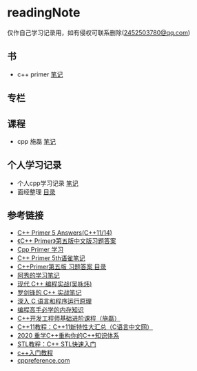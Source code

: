 # readingNote
仅作自己学习记录用，如有侵权可联系删除(2452503780@qq.com)
## 书

- c++ primer [笔记](cpp_primer_note/readme.md) 

## 专栏

## 课程 

- cpp 施磊 [笔记](cppShilei/Readme.md)

## 个人学习记录

- 个人cpp学习记录 [笔记](myCppNote/readme.md)
- 面经整理 [目录](interview/readme.md)

## 参考链接
- [C++ Primer 5 Answers(C++11/14)](https://github.com/Mooophy/Cpp-Primer)
- [《C++ Primer》第五版中文版习题答案](https://github.com/huangmingchuan/Cpp_Primer_Answers)
- [Cpp Primer 学习](https://github.com/applenob/Cpp_Primer_Practice)
- [C++ Primer 5th语雀笔记](https://www.yuque.com/kinvy/cpp-primer)
- [C++Primer第五版 习题答案 目录](https://blog.csdn.net/shamozhizhoutx/article/details/81264498)
- [阿秀的学习笔记](https://interviewguide.cn/)
- [现代 C++ 编程实战(吴咏炜)](https://time.geekbang.org/column/intro/100040501?tab=catalog)
- [罗剑锋的 C++ 实战笔记](https://time.geekbang.org/column/intro/100051801)
- [深入 C 语言和程序运行原理](https://time.geekbang.org/column/intro/100100701)
- [编程高手必学的内存知识](https://time.geekbang.org/column/intro/100094901)
- [C++开发工程师基础进阶课程（施磊）](https://ke.qq.com/course/464039#term_id=103626440)
- [C++11教程：C++11新特性大汇总（C语言中文网）](http://c.biancheng.net/cplus/11/)
- [2020 重学C++重构你的C++知识体系](https://coding.imooc.com/learn/list/414.html)
- [STL教程：C++ STL快速入门](http://c.biancheng.net/stl/)
- [c++入门教程](http://c.biancheng.net/cplus/)
- [cppreference.com](https://zh.cppreference.com/w/%E9%A6%96%E9%A1%B5)

